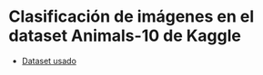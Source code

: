 # Clasificación de imágenes en el dataset Animals-10 de Kaggle
- [Dataset usado](https://www.kaggle.com/datasets/alessiocorrado99/animals10/data)
